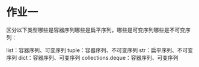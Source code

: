 # 作业一

区分以下类型哪些是容器序列哪些是扁平序列，哪些是可变序列哪些是不可变序列：

list：容器序列、可变序列
tuple：容器序列、不可变序列
str：扁平序列、不可变序列
dict：容器序列、可变序列
collections.deque：容器序列、可变序列
